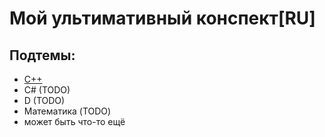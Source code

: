 # Мой ультимативный конспект[RU]

## Подтемы:

- [C++](https://github.com/Chupakabra0/My-Ultimate-Conspect-RU/tree/master/C%2B%2B)
- C# (TODO)
- D (TODO)
- Математика (TODO)
- может быть что-то ещё
